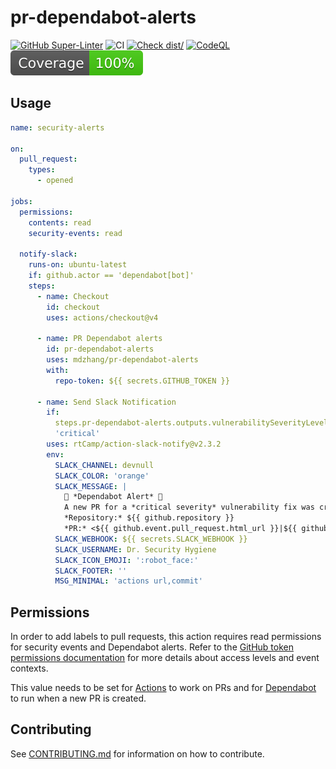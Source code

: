 # pr-dependabot-alerts

[![GitHub Super-Linter](https://github.com/mdzhang/pr-dependabot-alerts/actions/workflows/linter.yml/badge.svg)](https://github.com/super-linter/super-linter)
![CI](https://github.com/mdzhang/pr-dependabot-alerts/actions/workflows/ci.yml/badge.svg)
[![Check dist/](https://github.com/mdzhang/pr-dependabot-alerts/actions/workflows/check-dist.yml/badge.svg)](https://github.com/mdzhang/pr-dependabot-alerts/actions/workflows/check-dist.yml)
[![CodeQL](https://github.com/mdzhang/pr-dependabot-alerts/actions/workflows/codeql-analysis.yml/badge.svg)](https://github.com/mdzhang/pr-dependabot-alerts/actions/workflows/codeql-analysis.yml)
[![Coverage](./badges/coverage.svg)](./badges/coverage.svg)

## Usage

```yaml
name: security-alerts

on:
  pull_request:
    types:
      - opened

jobs:
  permissions:
    contents: read
    security-events: read

  notify-slack:
    runs-on: ubuntu-latest
    if: github.actor == 'dependabot[bot]'
    steps:
      - name: Checkout
        id: checkout
        uses: actions/checkout@v4

      - name: PR Dependabot alerts
        id: pr-dependabot-alerts
        uses: mdzhang/pr-dependabot-alerts
        with:
          repo-token: ${{ secrets.GITHUB_TOKEN }}

      - name: Send Slack Notification
        if:
          steps.pr-dependabot-alerts.outputs.vulnerabilitySeverityLevel ==
          'critical'
        uses: rtCamp/action-slack-notify@v2.3.2
        env:
          SLACK_CHANNEL: devnull
          SLACK_COLOR: 'orange'
          SLACK_MESSAGE: |
            🚨 *Dependabot Alert* 🚨
            A new PR for a *critical severity* vulnerability fix was created:
            *Repository:* ${{ github.repository }}
            *PR:* <${{ github.event.pull_request.html_url }}|${{ github.event.pull_request.title }}>
          SLACK_WEBHOOK: ${{ secrets.SLACK_WEBHOOK }}
          SLACK_USERNAME: Dr. Security Hygiene
          SLACK_ICON_EMOJI: ':robot_face:'
          SLACK_FOOTER: ''
          MSG_MINIMAL: 'actions url,commit'
```

## Permissions

In order to add labels to pull requests, this action requires read permissions
for security events and Dependabot alerts. Refer to the
[GitHub token permissions documentation](https://docs.github.com/en/actions/security-guides/automatic-token-authentication#permissions-for-the-github_token)
for more details about access levels and event contexts.

This value needs to be set for
[Actions](https://github.com/mdzhang/pr-dependabot-alerts/settings/secrets/actions)
to work on PRs and for
[Dependabot](https://github.com/mdzhang/pr-dependabot-alerts/settings/secrets/dependabot)
to run when a new PR is created.

## Contributing

See [CONTRIBUTING.md](./CONTRIBUTING.md) for information on how to contribute.
